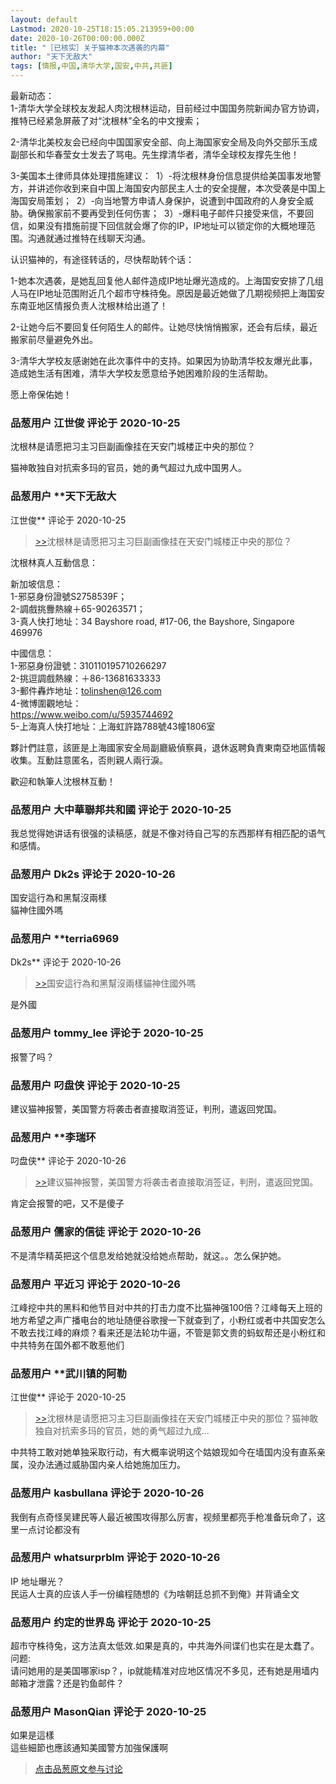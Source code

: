 ```yaml
---
layout: default
Lastmod: 2020-10-25T18:15:05.213959+00:00
date: 2020-10-26T00:00:00.000Z
title: "［已核实］关于猫神本次遇袭的内幕"
author: "天下无敌大"
tags: [情报,中国,清华大学,国安,中共,共匪]
---
```


最新动态：  
1-清华大学全球校友发起人肉沈根林运动，目前经过中国国务院新闻办官方协调，推特已经紧急屏蔽了对“沈根林”全名的中文搜索；  
  
2-清华北美校友会已经向中国国家安全部、向上海国家安全局及向外交部乐玉成副部长和华春莹女士发去了骂电。先生撑清华者，清华全球校友撑先生他！  
  
3-美国本土律师具体处理措施建议：  1）-将沈根林身份信息提供给美国事发地警方，并讲述你收到来自中国上海国安内部民主人士的安全提醒，本次受袭是中国上海国安局策划；  2）-向当地警方申请人身保护，说遭到中国政府的人身安全威胁。确保搬家前不要再受到任何伤害；  3）-爆料电子邮件只接受来信，不要回信，如果没有措施前提下回信就会爆了你的IP，IP地址可以锁定你的大概地理范围。沟通就通过推特在线聊天沟通。  
  
  
  
认识猫神的，有途径转话的，尽快帮助转个话：  
  
1-她本次遇袭，是她乱回复他人邮件造成IP地址爆光造成的。上海国安安排了几组人马在IP地址范围附近几个超市守株待兔。原因是最近她做了几期视频把上海国安东南亚地区情报负责人沈根林给出道了！  
  
2-让她今后不要回复任何陌生人的邮件。让她尽快悄悄搬家，还会有后续，最近搬家前尽量避免外出。  
  
3-清华大学校友感谢她在此次事件中的支持。如果因为协助清华校友爆光此事，造成她生活有困难，清华大学校友愿意给予她困难阶段的生活帮助。  
  
愿上帝保佑她！

            
### 品葱用户 **江世俊** 评论于 2020-10-25
        
沈根林是请愿把习主习巨副画像挂在天安门城楼正中央的那位？  
  
猫神敢独自对抗索多玛的官员，她的勇气超过九成中国男人。
        


            
### 品葱用户 **天下无敌大 
江世俊** 评论于 2020-10-25
        
> [\>>]( "/article/item_id-525088#")沈根林是请愿把习主习巨副画像挂在天安门城楼正中央的那位？

  
  
沈根林真人互動信息：  
  
新加坡信息：  
1-邪惡身份證號S2758539F；  
2-調戲挑釁熱線＋65-90263571；  
3-真人快打地址：34 Bayshore road, #17-06, the Bayshore, Singapore 469976  
  
中國信息：  
1-邪惡身份證號：310110195710266297  
2-挑逗調戲熱線：＋86-13681633333  
3-郵件轟炸地址：tolinshen@126.com  
4-微博圍觀地址：  
https://www.weibo.com/u/5935744692  
5-上海真人快打地址：上海虹許路788號43幢1806室  
  
夥計們註意，該匪是上海國家安全局副廳級偵察員，退休返聘負責東南亞地區情報收集。互動註意匿名，否則親人兩行淚。  
  
歡迎和執筆人沈根林互動！
        


            
### 品葱用户 **大中華聯邦共和國** 评论于 2020-10-25
        
我总觉得她讲话有很强的读稿感，就是不像对待自己写的东西那样有相匹配的语气和感情。
        


            
### 品葱用户 **Dk2s** 评论于 2020-10-26
        
国安這行為和黑幫沒兩樣  
貓神住國外嗎
        


            
### 品葱用户 **terria6969 
Dk2s** 评论于 2020-10-26
        
> [\>>]( "/article/item_id-525094#")国安這行為和黑幫沒兩樣貓神住國外嗎

  
  
是外國
        


            
### 品葱用户 **tommy_lee** 评论于 2020-10-25
        
报警了吗？
        


            
### 品葱用户 **叼盘侠** 评论于 2020-10-25
        
建议猫神报警，美国警方将袭击者直接取消签证，判刑，遣返回党国。
        


            
### 品葱用户 **李瑞环 
叼盘侠** 评论于 2020-10-26
        
> [\>>]( "/article/item_id-525260#")建议猫神报警，美国警方将袭击者直接取消签证，判刑，遣返回党国。

  
  
肯定会报警的吧，又不是傻子
        


            
### 品葱用户 **儒家的信徒** 评论于 2020-10-26
        
不是清华精英把这个信息发给她就没给她点帮助，就这。。怎么保护她。
        


            
### 品葱用户 **平近习** 评论于 2020-10-26
        
江峰挖中共的黑料和他节目对中共的打击力度不比猫神强100倍？江峰每天上班的地方希望之声广播电台的地址随便谷歌搜一下就查到了，小粉红或者中共国安怎么不敢去找江峰的麻烦？看来还是法轮功牛逼，不管是郭文贵的蚂蚁帮还是小粉红和中共特务在国外都不敢惹他们
        


            
### 品葱用户 **武川镇的阿勒 
江世俊** 评论于 2020-10-25
        
> [\>>]( "/article/item_id-525088#")沈根林是请愿把习主习巨副画像挂在天安门城楼正中央的那位？猫神敢独自对抗索多玛的官员，她的勇气超过九成...

  
中共特工敢对她单独采取行动，有大概率说明这个姑娘现如今在墙国内没有直系亲属，没办法通过威胁国内亲人给她施加压力。
        


            
### 品葱用户 **kasbullana** 评论于 2020-10-26
        
我倒有点奇怪吴建民等人最近被围攻得那么厉害，视频里都亮手枪准备玩命了，这里一点讨论都没有
        


            
### 品葱用户 **whatsurprblm** 评论于 2020-10-26
        
IP 地址曝光？  
民运人士真的应该人手一份编程随想的《为啥朝廷总抓不到俺》并背诵全文
        


            
### 品葱用户 **约定的世界岛** 评论于 2020-10-25
        
超市守株待兔，这方法真太低效.如果是真的，中共海外间谍们也实在是太蠢了。  
问题:  
请问她用的是美国哪家isp？，ip就能精准对应地区情况不多见，还有她是用墙内邮箱才泄露？还是钓鱼邮件？
        


            
### 品葱用户 **MasonQian** 评论于 2020-10-25
        
如果是這樣  
這些細節也應該通知美國警方加強保護啊
        






> [点击品葱原文参与讨论](https://pincong.rocks/article/25509)

